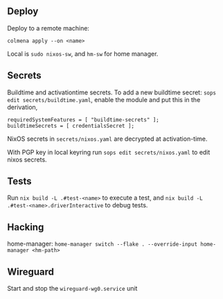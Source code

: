 ## Deploy

Deploy to a remote machine:
```console
colmena apply --on <name>
```

Local is `sudo nixos-sw`, and `hm-sw` for home manager.

## Secrets

Buildtime and activationtime secrets. To add a new buildtime secret: `sops edit secrets/buildtime.yaml`,
enable the module and put this in the derivation,
```
requiredSystemFeatures = [ "buildtime-secrets" ];
buildtimeSecrets = [ credentialsSecret ];
```

NixOS secrets in `secrets/nixos.yaml` are decrypted at activation-time.

With PGP key in local keyring run `sops edit secrets/nixos.yaml` to edit nixos secrets.

## Tests

Run `nix build -L .#test-<name>` to execute a test, and
`nix build -L .#test-<name>.driverInteractive` to debug tests.

## Hacking

home-manager: `home-manager switch --flake . --override-input home-manager <hm-path>`

## Wireguard

Start and stop the `wireguard-wg0.service` unit
